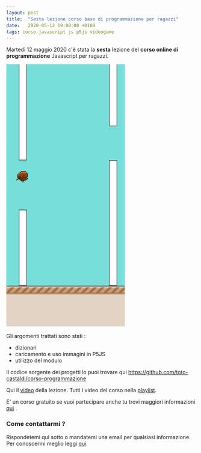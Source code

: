 ```yaml
---
layout: post
title:  "Sesta lezione corso base di programmazione per ragazzi"
date:   2020-05-12 19:00:00 +0100
tags: corso javascript js p5js videogame
---
```


Martedì 12 maggio 2020 c'è stata la **sesta** lezione del **corso online di programmazione** Javascript per ragazzi.

![screenshot](/assets/images/miniatura-lezione-006.png)

Gli argomenti trattati sono stati :

 - dizionari
 - caricamento e uso immagini in P5JS
 - utilizzo del modulo

Il codice sorgente dei progetti lo puoi trovare qui  https://github.com/toto-castaldi/corso-programmazione

Qui il [video](https://youtu.be/6jTdvvRAZ3o) della lezione.
Tutti i video del corso nella [playlist](https://www.youtube.com/playlist?list=PLg-JW6-YwE8DxSU5U0B89-QRtCPdFHW2W).

E' un corso gratuito se vuoi partecipare anche tu trovi maggiori informazioni [qui](/2020/03/28/corso-base-di-programmazione-videogame.html) .

### Come contattarmi ?

Rispondetemi qui sotto o mandatemi una email per qualsiasi informazione.
Per conoscermi meglio leggi [qui](/chi-sono).


 
